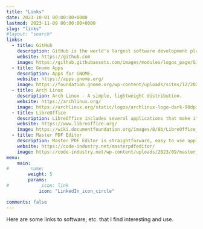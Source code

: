 ```yaml
---
title: "Links"
date: 2023-10-01 00:00:00+0000
lastmod: 2023-11-09 00:00:00+0000
slug: "links"
#layout: "search"
links:
  - title: GitHub
    description: GitHub is the world's largest software development platform.
    website: https://github.com
    image: https://github.githubassets.com/images/modules/logos_page/GitHub-Mark.png
  - title: Gnome Apps
    description: Apps for GNOME.
    website: https://apps.gnome.org/
    image: https://foundation.gnome.org/wp-content/uploads/sites/12/2021/03/gnome-logos-1.png
  - title: Arch Linux
    description: Arch Linux - A simple, lightweight distribution.
    website: https://archlinux.org/
    image: https://archlinux.org/static/logos/archlinux-logo-dark-90dpi.ebdee92a15b3.png
  - title: LibreOffice
    description: LibreOffice includes several applications that make it the most versatile Free and Open Source office suite available, including Writer (word processing), Calc (spreadsheets), Impress (presentations), Draw (vector graphics and flowcharts), Base (databases), and Math (formula editing).
    website: https://www.libreoffice.org/
    image: https://wiki.documentfoundation.org/images/8/8b/LibreOffice_Initial-Artwork-Logo_ColorLogoContemporary_500px.png
  - title: Master PDF Editor
    description: Master PDF Editor is straightforward, easy to use application for working with PDF documents equipped with powerful multi-purpose functionality. With Master PDF Editor you can easily view, create and modify PDF documents. The application enables you to merge several files into one, split a source document into multiple documents, and also to comment, sign and encrypt PDF files.
    website: https://code-industry.net/masterpdfeditor/
    image: https://code-industry.net/wp-content/uploads/2023/09/master_pdf_editor.svg
menu:
    main: 
#        name: 
        weight: 5
        params:
#            icon: link
            icon: "LinkedIn_icon_circle"

comments: false
---
```


Here are some links to software, etc. that I find interesting and use.